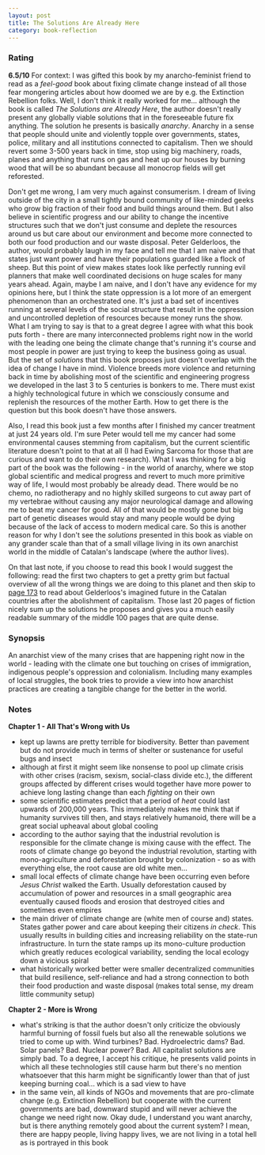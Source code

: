 ```yaml
---
layout: post
title: The Solutions Are Already Here
category: book-reflection
---
```


### Rating
**6.5/10** For context: I was gifted this book by my anarcho-feminist friend to read as a *feel-good* book about fixing climate change instead of all those fear mongering articles about how doomed we are by e.g. the Extinction Rebellion folks. Well, I don't think it really worked for me... although the book is called *The Solutions are Already Here*, the author doesn't really present any globally viable solutions that in the foreseeable future fix anything. The solution he presents is basically *anarchy*. Anarchy in a sense that people should unite and violently topple over governments, states, police, military and all institutions connected to capitalism. Then we should  revert some 3-500 years back in time, stop using big machinery, roads, planes and anything that runs on gas and heat up our houses by burning wood that will be so abundant because all monocrop fields will get reforested. 

Don't get me wrong, I am very much against consumerism. I dream of living outside of the city in a small tightly bound community of like-minded geeks who grow big fraction of their food and build things around them. But I also believe in scientific progress and our ability to change the incentive structures such that we don't just consume and deplete the resources around us but care about our environment and become more connected to both our food production and our waste disposal. Peter Gelderloos, the author, would probably laugh in my face and tell me that I am naive and that states just want power and have their populations guarded like a flock of sheep. But this point of view makes states look like perfectly running evil planners that make well coordinated decisions on huge scales for many years ahead. Again, maybe I am naive, and I don't have any evidence for my opinions here, but I think the state oppression is a lot more of an emergent phenomenon than an orchestrated one. It's just a bad set of incentives running at several levels of the social structure that result in the oppression and uncontrolled depletion of resources because money runs the show. What I am trying to say is that to a great degree I agree with what this book puts forth - there are many interconnected problems right now in the world with the leading one being the climate change that's running it's course and most people in power are just trying to keep the business going as usual. But the set of *solutions* that this book proposes just doesn't overlap with the idea of change I have in mind. Violence breeds more violence and returning back in time by abolishing most of the scientific and engineering progress we developed in the last 3 to 5 centuries is bonkers to me. There must exist a highly technological future in which we consciously consume and replenish the resources of the mother Earth. How to get there is the question but this book doesn't have those answers.

Also, I read this book just a few months after I finished my cancer treatment at just 24 years old. I'm sure Peter would tell me my cancer had some environmental causes stemming from capitalism, but the current scientific literature doesn't point to that at all (I had Ewing Sarcoma for those that are curious and want to do their own research). What I was thinking for a big part of the book was the following - in the world of anarchy, where we stop global scientific and medical progress and revert to much more primitive way of life, I would most probably be already dead. There would be no chemo, no radiotherapy and no highly skilled surgeons to cut away part of my vertebrae without causing any major neurological damage and allowing me to beat my cancer for good. All of that would be mostly gone but big part of genetic diseases would stay and many people would be dying because of the lack of access to modern medical care. So this is another reason for why I don't see the *solutions* presented in this book as viable on any grander scale than that of a small village living in its own anarchist world in the middle of Catalan's landscape (where the author lives). 

On that last note, if you choose to read this book I would suggest the following: read the first two chapters to get a pretty grim but factual overview of all the wrong things we are doing to this planet and then skip to [page 173](https://archive.org/details/TheSolutionsareAlreadyHere/page/173/mode/2up) to read about Gelderloos's imagined future in the Catalan countries after the abolishment of capitalism. Those last 20 pages of fiction nicely sum up the solutions he proposes and gives you a much easily readable summary of the middle 100 pages that are quite dense.


### Synopsis
An anarchist view of the many crises that are happening right now in the world - leading with the climate one but touching on crises of immigration, indigenous people's oppression and colonialism. Including many examples of local struggles, the book tries to provide a view into how anarchist practices are creating a tangible change for the better in the world.

### Notes
**Chapter 1 - All That's Wrong with Us**
- kept up lawns are pretty terrible for biodiversity. Better than pavement but do not provide much in terms of shelter or sustenance for useful bugs and insect
- although at first it might seem like nonsense to pool up climate crisis with other crises (racism, sexism, social-class divide etc.), the different groups affected by different crises would together have more power to achieve long lasting change than each *fighting* on their own
- some scientific estimates predict that a period of *heat* could last upwards of 200,000 years. This immediately makes me think that if humanity survives till then, and stays relatively humanoid, there will be a great social upheaval about global cooling
- according to the author saying that the industrial revolution is responsible for the climate change is mixing cause with the effect. The roots of climate change go beyond the industrial revolution, starting with mono-agriculture and deforestation brought by colonization - so as with everything else, the root cause are old white men...
- small local effects of climate change have been occurring even before *Jesus Christ* walked the Earth. Usually deforestation caused by accumulation of power and resources in a small geographic area eventually caused floods and erosion that destroyed cities and sometimes even empires
- the main driver of climate change are (white men of course and) states. States gather power and care about keeping their citizens *in check*. This usually results in building cities and increasing reliability on the state-run infrastructure. In turn the state ramps up its mono-culture production which greatly reduces ecological variability, sending the local ecology down a vicious spiral
- what historically worked better were smaller decentralized communities that build resilience, self-reliance and had a strong connection to both their food production and waste disposal (makes total sense, my dream little community setup)

**Chapter 2 - More is Wrong**
- what's striking is that the author doesn't only criticize the obviously harmful burning of fossil fuels but also all the renewable solutions we tried to come up with. Wind turbines? Bad. Hydroelectric dams? Bad. Solar panels? Bad. Nuclear power? Bad. All capitalist solutions are simply bad. To a degree, I accept his critique, he presents valid points in which all these technologies still cause harm but there's no mention whatsoever that this harm might be significantly lower than that of just keeping burning coal... which is a sad view to have
- in the same vein, all kinds of NGOs and movements that are pro-climate change (e.g. Extinction Rebellion) but cooperate with the current governments are bad, downward stupid and will never achieve the change we need right now. Okay dude, I understand you want anarchy, but is there anything remotely good about the current system? I mean, there are happy people, living happy lives, we are not living in a total hell as is portrayed in this book